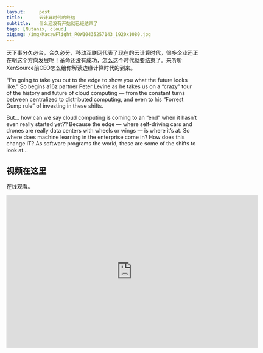 ```yaml
---
layout:     post
title:      云计算时代的终结
subtitle:   什么还没有开始就已经结束了
tags: [Nutanix, cloud]
bigimg: /img/MacawFlight_ROW10435257143_1920x1080.jpg
---
```

天下事分久必合，合久必分，移动互联网代表了现在的云计算时代，很多企业还正在朝这个方向发展呢！革命还没有成功，怎么这个时代就要结束了。来听听XenSource前CEO怎么给你解读边缘计算时代的到来。

“I’m going to take you out to the edge to show you what the future looks like.” So begins a16z partner Peter Levine as he takes us on a “crazy” tour of the history and future of cloud computing — from the constant turns between centralized to distributed computing, and even to his “Forrest Gump rule” of investing in these shifts.

But… how can we say cloud computing is coming to an “end” when it hasn’t even really started yet?? Because the edge — where self-driving cars and drones are really data centers with wheels or wings — is where it’s at. So where does machine learning in the enterprise come in? How does this change IT? As software programs the world, these are some of the shifts to look at…

## 视频在这里
在线观看。
<p style="text-align: center"><iframe class="video_iframe" style="z-index:1;" src="http://v.qq.com/iframe/player.html?vid=b0362xkyzwm&amp;width=660&amp;height=400&amp;auto=0" allowfullscreen="" frameborder="0" height="400" width="660"></iframe></p>
